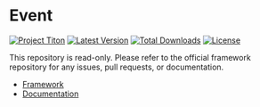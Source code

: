 # Event #
[![Project Titon](https://img.shields.io/badge/project-titon-82667d.svg?style=flat)](http://titon.io)
[![Latest Version](https://img.shields.io/packagist/v/titon/event.svg?style=flat)](https://packagist.org/packages/titon/event)
[![Total Downloads](https://img.shields.io/packagist/dm/titon/event.svg?style=flat)](https://packagist.org/packages/titon/event)
[![License](https://img.shields.io/packagist/l/titon/event.svg?style=flat)](https://github.com/titon/framework/blob/master/license.md)

This repository is read-only. Please refer to the official framework repository for any issues, pull requests, or documentation.

* [Framework](https://github.com/titon/framework)
* [Documentation](https://github.com/titon/framework/blob/master/docs/en/packages/event/index.md)
